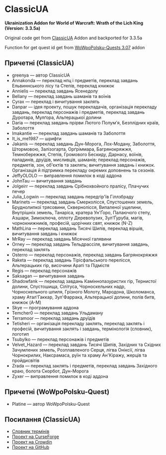 # ClassicUA

**Ukrainization Addon for World of Warcraft: Wrath of the Lich King (Version: 3.3.5a)**

Original code get from [ClassicUA](https://github.com/greenya/ClassicUA) Addon and backported for 3.3.5a

Function for get quest id get from [WoWpoPolsku-Quests 3.07](https://panel.wowpopolsku.pl/files/WoWpoPolsku_Quests_30300_2023-07-27.zip) addon

## Причетні (ClassicUA)

* greenya — автор ClassicUA
* Annakonda — переклад нпц і предметів, переклад завдань Ельвиннського лісу та Степів, переклад книжок
* Annielis — переклад завдань Ясенедолу
* Bellany — переклад завдань шаманів та воїнів
* Cyrax — переклад і вичитування заклять
* Danpar — ідея проекту, пошук перекладачів, організація перекладу завдань, переклад персонажів і предметів, переклад завдань Дуротара, Мулґора, Альтерацької долини
* Daria — переклад завдань прірви Лютого Полум'я, Безплідних країв, Заболоття
* Imakantie — переклад завдань шаманів та Заболоття
* It_is_me1987 — шрифти
* Jakanis — переклад завдань Дун-Морога, Лох-Модану, Заболоття, Штормовою, Залізогарта, Орґріммара, Багрянокряжжя, Темнобережжя, Степів, Громового Бескиду, Дарнасу, воїнів, паладинів, друїдів, мисливців, шаманів; переклад персонажів, предметів, зон, об'єктів та заклять; вичитування завдань і книжок. Організація й підтримка перекладу окремих доповнень та сезонів.
* JeffyOLOLO — виправлення помилок в коді аддона
* JohnTau — вичитування завдань
* Jolgeirr — переклад завдань Срібнохвойного пралісу, Плачучих печер
* Julia_Logwin — переклад завдань передгір'їв Гіллзбраду
* Marinets — переклад завдань Смерколісся, Спустошених земель, Бруднолипкої трясовини, Сквернолісся, Випаленої ущелини, Внутрішніх земель, Танаріса, кратера Ун'Ґоро, Палаючого степу, Азшари, Зимоключа, оплоту Деревопузих, Зул'Ґуруба, магів, чорнокнижників, професій, щорічних свят, книжок (N-Z)
* MathLina — переклад завдань Тисячі Шипів, переклад віршів, вичитування завдань і книжок
* MrRay — переклад завдань Місячної галявини
* Orney — переклад завдань Тельдрассіля, вичитування завдань, переклад заклять
* Osterro — переклад персонажів, переклад завдань Багрянокряжжя
* Raketa — переклад завдань Тірісфальського перелісся, Альтерацьких гір, височини Араті та Підмістя
* Regis — переклад персонажів
* Saksagan — вичитування завдань
* Shadowfank — переклад завдань Каміннопазуристих гір, Тернистої долини, Спустошища, Сілітуса, Чорноскельних надр, Чорноскельного шпиля, Грізного Молоту, Мародона, Школоманса, храму Атал'Гаккар, Зул'Фаррака, Альтерацької долини, полів битв, книжок (A-M)
* Skye — програмування аддона
* Temcher0 — переклад завдань Ульдаману
* Terramoor — переклад завдань друїдів
* Tetisheri — організація перекладу заклять, переклад заклять і професій, вичитування заклять і завдань, термінологія (словник), логотип
* Tsubylko — переклад персонажів і предметів
* Velvet_Hazard — переклад завдань Тисячі Шипів, Західних та Східних Зачумлених земель, Розплавленого Серця, лігва Оніксії, лігва Чорнокрилих, Наксрамаса, руїн та храму Ан'Кіражу, жерців та пройдисвітів
* Zrada — переклад заклять і предметів, переклад завдань Західного краю, болота Скорбот, Дун-Морога
* Zyxer — виправлення помилок в коді аддона

## Причетні (WoWpoPolsku-Quest)
* Platine — автор WoWpoPolsku-Quest

## Посилання (ClassicUA)

* [Словник термінів](https://greenya.github.io/ClassicUA/terms/)
* [Проект на CurseForge](https://www.curseforge.com/wow/addons/classicua)
* [Проект на Crowdin](https://crowdin.com/project/classicua)
* [Проект на GitHub](https://github.com/greenya/ClassicUA)

